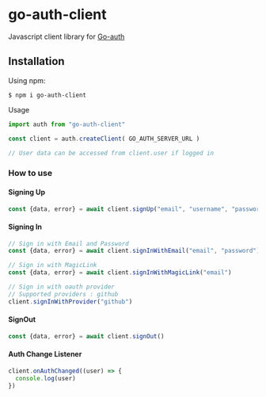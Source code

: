 # go-auth-client
Javascript client library for [Go-auth](https://github.com/overlorddamygod/go-auth)

## Installation

Using npm:
```shell
$ npm i go-auth-client
```
Usage
```js
import auth from "go-auth-client"

const client = auth.createClient( GO_AUTH_SERVER_URL )

// User data can be accessed from client.user if logged in
```


### How to use

#### Signing Up

```js
const {data, error} = await client.signUp("email", "username", "password")
```

#### Signing In

```js
// Sign in with Email and Password
const {data, error} = await client.signInWithEmail("email", "password")

// Sign in with MagicLink
const {data, error} = await client.signInWithMagicLink("email")

// Sign in with oauth provider 
// Supported providers : github
client.signInWithProvider("github")
```

#### SignOut

```js
const {data, error} = await client.signOut()
```

#### Auth Change Listener

```js
client.onAuthChanged((user) => {
  console.log(user)
})
```
